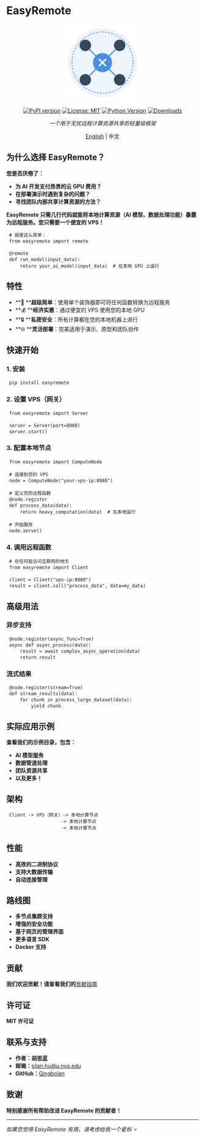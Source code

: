 # EasyRemote

<div align="center">

![EasyRemote Logo](docs/easyremote-logo.png)

[![PyPI version](https://badge.fury.io/py/easyremote.svg)](https://badge.fury.io/py/easyremote)
[![License: MIT](https://img.shields.io/badge/License-MIT-yellow.svg)](https://opensource.org/licenses/MIT)
[![Python Version](https://img.shields.io/pypi/pyversions/easyremote)]()
[![Downloads](https://pepy.tech/badge/easyremote)]()

*一个用于无忧远程计算资源共享的轻量级框架*

[English](README.md) | 中文

</div>

## 为什么选择 EasyRemote？

**您是否厌倦了：**

* **为 AI 开发支付昂贵的云 GPU 费用？**
* **在部署演示时遇到复杂的问题？**
* **寻找团队内部共享计算资源的方法？**

**EasyRemote 只需几行代码就能将本地计算资源（AI 模型、数据处理功能）暴露为远程服务。您只需要一个便宜的 VPS！**

```
 # 就是这么简单：
 from easyremote import remote
 
 @remote
 def run_model(input_data):
     return your_ai_model(input_data)  # 在本地 GPU 上运行
```

## 特性

* **🚀 ****超级简单**：使用单个装饰器即可将任何函数转换为远程服务
* **💰 ****经济实惠**：通过便宜的 VPS 使用您的本地 GPU
* **🔒 ****私密安全**：所有计算都在您的本地机器上进行
* **🌐 ****灵活部署**：完美适用于演示、原型和团队协作

## 快速开始

### 1. 安装

```
 pip install easyremote
```

### 2. 设置 VPS（网关）

```
 from easyremote import Server
 
 server = Server(port=8080)
 server.start()
```

### 3. 配置本地节点

```
 from easyremote import ComputeNode
 
 # 连接到您的 VPS
 node = ComputeNode("your-vps-ip:8080")
 
 # 定义您的远程函数
 @node.register
 def process_data(data):
     return heavy_computation(data)  # 在本地运行
 
 # 开始服务
 node.serve()
```

### 4. 调用远程函数

```
 # 在任何能访问互联网的地方
 from easyremote import Client
 
 client = Client("vps-ip:8080")
 result = client.call("process_data", data=my_data)
```

## 高级用法

### 异步支持

```
 @node.register(async_func=True)
 async def async_process(data):
     result = await complex_async_operation(data)
     return result
```

### 流式结果

```
 @node.register(stream=True)
 def stream_results(data):
     for chunk in process_large_dataset(data):
         yield chunk
```

## 实际应用示例

**查看我们的示例目录，包含：**

* **AI 模型服务**
* **数据管道处理**
* **团队资源共享**
* **以及更多！**

## 架构

```
 Client -> VPS（网关）-> 本地计算节点
                    -> 本地计算节点
                    -> 本地计算节点
```

## 性能

* **高效的二进制协议**
* **支持大数据传输**
* **自动连接管理**

## 路线图

* **多节点集群支持**
* **增强的安全功能**
* **基于网页的管理界面**
* **更多语言 SDK**
* **Docker 支持**

## 贡献

**我们欢迎贡献！请查看我们的**[贡献指南](CONTRIBUTING.md)

## 许可证

**MIT 许可证**

## 联系与支持

* **作者：胡思蓝**
* **邮箱：**[silan.hu@u.nus.edu](mailto:silan.hu@u.nus.edu)
* **GitHub：**[Qingbolan](https://github.com/Qingbolan)

## 致谢

**特别感谢所有帮助改进 EasyRemote 的贡献者！**

---

*如果您觉得 EasyRemote 有用，请考虑给我一个星标 ⭐*
